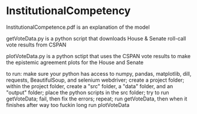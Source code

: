 # InstitutionalCompetency

InstitutionalCompetence.pdf is an explanation of the model

getVoteData.py is a python script that downloads House & Senate roll-call vote results from CSPAN

plotVoteData.py is a python sctipt that uses the CSPAN vote results to make the epistemic agreement plots for the House and Senate


to run:
make sure your python has access to numpy, pandas, matplotlib, dill, requests, BeautifulSoup, and selenium webdriver; create a project folder; within the project folder, create a "src" folder, a "data" folder, and an "output" folder; 
place the python scripts in the src folder; try to run getVoteData; fail, then fix the errors; repeat; run getVoteData, then when it finishes after way too fuckin long run plotVoteData
 
